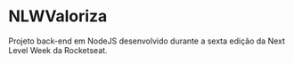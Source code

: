 # NLWValoriza

Projeto back-end em NodeJS desenvolvido durante a sexta edição da Next Level Week da Rocketseat.




